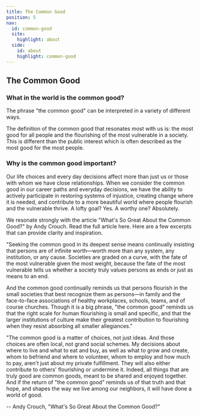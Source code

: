 ```yaml
---
title: The Common Good
position: 5
nav:
  id: common-good
  site:
    highlight: about
  side:
    id: about
    highlight: common-good
---
```


## The Common Good

### What in the world is the common good?

The phrase "the common good" can be interpreted in a variety of different ways.

The definition of the common good that resonates most with us is: the most good for all people and the flourishing of the most vulnerable in a society. This is different than the public interest which is often described as the most good for the most people.

### Why is the common good important?

Our life choices and every day decisions affect more than just us or those with whom we have close relationships. When we consider the common good in our career paths and everyday decisions, we have the ability to actively participate in restoring systems of injustice, creating change where it is needed, and contribute to a more beautiful world where people flourish and the vulnerable thrive. A lofty goal? Yes. A worthy one? Absolutely.

We resonate strongly with the article "What's So Great About the Common Good?" by Andy Crouch. Read the full article here. Here are a few excerpts that can provide clarity and inspiration.

"Seeking the common good in its deepest sense means continually insisting that persons are of infinite worth—worth more than any system, any institution, or any cause. Societies are graded on a curve, with the fate of the most vulnerable given the most weight, because the fate of the most vulnerable tells us whether a society truly values persons as ends or just as means to an end.

And the common good continually reminds us that persons flourish in the small societies that best recognize them as persons—in family and the face-to-face associations of healthy workplaces, schools, teams, and of course churches. Though it is a big phrase, "the common good" reminds us that the right scale for human flourishing is small and specific, and that the larger institutions of culture make their greatest contribution to flourishing when they resist absorbing all smaller allegiances."

"The common good is a matter of choices, not just ideas. And those choices are often local, not grand social schemes. My decisions about where to live and what to eat and buy, as well as what to grow and create, whom to befriend and where to volunteer, whom to employ and how much to pay, aren't just about my private fulfillment. They will also either contribute to others' flourishing or undermine it. Indeed, all things that are truly good are common goods, meant to be shared and enjoyed together. And if the return of "the common good" reminds us of that truth and that hope, and shapes the way we live among our neighbors, it will have done a world of good.

-- Andy Crouch, "What's So Great About the Common Good?"

